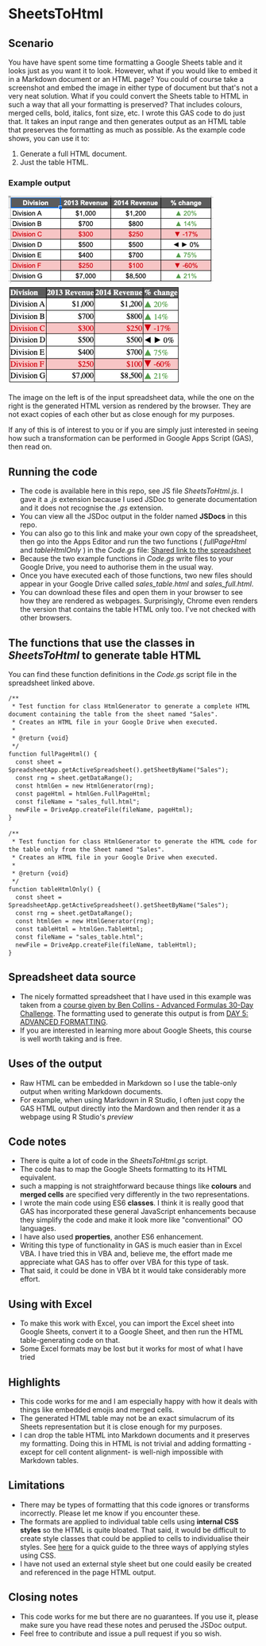 # SheetsToHtml

## Scenario

You have have spent some time formatting a Google Sheets table and it looks just as you want it to look.
However, what if you would like to embed it in a Markdown document or an HTML page? You could of course take a screenshot and embed the image in either type of document but that's not a very neat solution.
What if you could convert the Sheets table to HTML in such a way that all your formatting is preserved? That includes colours, merged cells, bold, italics, font size, etc. I wrote this GAS code to do just that. It takes an input range and then generates output as an HTML table that preserves the formatting as much as possible. As the example code shows, you can use it to:

1. Generate a full HTML document.
2. Just the table HTML.

### Example output

![Original spreadsheet](imgs/adv_format_ss.png "Original spreadsheet")
![Generated HTML](imgs/adv_format_html.png "Generated HTML")

The image on the left is of the input spreadsheet data, while the one on the right is the generated HTML version as rendered by the browser. They are not exact copies of each other but as close enough for my purposes.


If any of this is of interest to you or if you are simply just interested in seeing how such a transformation can be performed in Google Apps Script (GAS), then read on.

## Running the code

- The code is available here in this repo, see JS file _SheetsToHtml.js_. I gave it a _.js_ extension because I used JSDoc to generate documentation and it does not recognise the _.gs_ extension.
- You can view all the JSDoc output in the folder named __JSDocs__ in this repo.
- You can also go to this link and make your own copy of the spreadsheet, then go into the Apps Editor and run the two functions ( _fullPageHtml_ and _tableHtmlOnly_ ) in the _Code.gs_ file: [Shared link to the spreadsheet](https://docs.google.com/spreadsheets/d/1UEGjJVPpmNRXyzRKGPnVAKwdWbj4TIwUSIN_nQmL250/edit?usp=sharing)
- Because the two example functions in _Code.gs_ write files to your Google Drive, you need to authorise them in the usual way.
- Once you have executed each of those functions, two new files should appear in your Google Drive called _sales_table.html_ and _sales_full.html_.
- You can download these files and open them in your browser to see how they are rendered as webpages. Surprisingly, Chrome even renders the version that contains the table HTML only too. I've not checked with other browsers.

## The functions that use the classes in _SheetsToHtml_ to generate table HTML

You can find these function definitions in the _Code.gs_ script file in the spreadsheet linked above.

```{js}
/**
 * Test function for class HtmlGenerator to generate a complete HTML document containing the table from the sheet named "Sales".
 * Creates an HTML file in your Google Drive when executed.
 * 
 * @return {void}
 */
function fullPageHtml() {
  const sheet = SpreadsheetApp.getActiveSpreadsheet().getSheetByName("Sales");
  const rng = sheet.getDataRange();
  const htmlGen = new HtmlGenerator(rng);
  const pageHtml = htmlGen.FullPageHtml;
  const fileName = "sales_full.html";
  newFile = DriveApp.createFile(fileName, pageHtml);
}

/**
 * Test function for class HtmlGenerator to generate the HTML code for the table only from the Sheet named "Sales".
 * Creates an HTML file in your Google Drive when executed.
 * 
 * @return {void}
 */
function tableHtmlOnly() {
  const sheet = SpreadsheetApp.getActiveSpreadsheet().getSheetByName("Sales");
  const rng = sheet.getDataRange();
  const htmlGen = new HtmlGenerator(rng);
  const tableHtml = htmlGen.TableHtml;
  const fileName = "sales_table.html";
  newFile = DriveApp.createFile(fileName, tableHtml);
}
```

## Spreadsheet data source

- The nicely formatted spreadsheet that I have used in this example was taken from a [course given by Ben Collins - Advanced Formulas 30-Day Challenge](https://courses.benlcollins.com/courses/enrolled/222121). The formatting used to generate this output is from [DAY 5: ADVANCED FORMATTING](https://courses.benlcollins.com/courses/222121/lectures/3583534).
- If you are interested in learning more about Google Sheets, this course is well worth taking and is free.

## Uses of the output

- Raw HTML can be embedded in Markdown so I use the table-only output when writing Markdown documents.
- For example, when using Markdown in R Studio, I often just copy the GAS HTML output directly into the Mardown and then render it as a webpage using R Studio's _preview_

## Code notes

- There is quite a lot of code in the _SheetsToHtml.gs_ script.
- The code has to map the Google Sheets formatting to its HTML equivalent.
- such a mapping is not straightforward because things like __colours__ and __merged cells__ are specified very differently in the two representations.
- I wrote the main code using ES6 __classes__. I think it is really good that GAS has incorporated these general JavaScript enhancements because they simplify the code and make it look more like "conventional" OO languages.
- I have also used __properties__, another ES6 enhancement.
- Writing this type of functionality in GAS is much easier than in Excel VBA. I have tried this in VBA and, believe me, the effort made me appreciate what GAS has to offer over VBA for this type of task.
- That said, it could be done in VBA bt it would take considerably more effort.


## Using with Excel

- To make this work with Excel, you can import the Excel sheet into Google Sheets, convert it to a Google Sheet, and then run the HTML table-generating code on that. 
- Some Excel formats may be lost but it works for most of what I have tried

## Highlights

- This code works for me and I am especially happy with how it deals with things like embedded emojis and merged cells.
- The generated HTML table may not be an exact simulacrum of its Sheets representation but it is close enough for my purposes.
- I can drop the table HTML into Markdown documents and it preserves my formatting. Doing this in HTML is not trivial and adding formatting -except for cell content alignment- is well-nigh impossible with Markdown tables.

## Limitations

- There may be types of formatting that this code ignores or transforms incorrectly. Please let me know if you encounter these.
- The formats are applied to individual table cells using __internal CSS styles__ so the HTML is quite bloated. That said, it would be difficult to create style classes that could be applied to cells to individualise their styles. See [here](https://www.hostinger.com/tutorials/difference-between-inline-external-and-internal-css) for a quick guide to the three ways of applying styles using CSS.
- I have not used an external style sheet but one could easily be created and referenced in the page HTML output.

## Closing notes

- This code works for me but there are no guarantees. If you use it, please make sure you have read these notes and perused the JSDoc output.
- Feel free to contribute and issue a pull request if you so wish.
